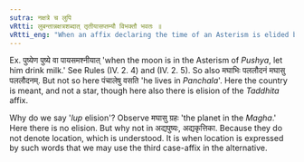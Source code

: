 ```yaml
---
sutra: नक्षत्रे च लुपि
vRtti: लुबन्तान्नक्षत्रशब्दात् तृतीयासप्तम्यौ विभक्तौ भवतः ॥
vRtti_eng: "When an affix declaring the time of an Asterism is elided by _lup_ (IV. 2. 4); the seventh and the third case-affixes are used after the word, whose affix is so elided."
---
```

Ex. पुष्येण पुष्ये वा पायसमश्नीयात् 'when the moon is in the Asterism of _Pushya_, let him drink milk.' See Rules (IV. 2. 4) and (IV. 2. 5). So also मघाभिः पललौदनं मघासु पललौदनम्. But not so here पंचालेषु वसति 'he lives in _Panchala_'. Here the country is meant, and not a star, though here also there is elision of the _Taddhita_ affix.

Why do we say '_lup_ elision'? Observe मघासु ग्रहः 'the planet in the _Magha_.' Here there is no elision. But why not in अद्यपुष्यः, अद्यकृत्तिका. Because they do not denote location, which is understood. It is when location is expressed by such words that we may use the third case-affix in the alternative.
